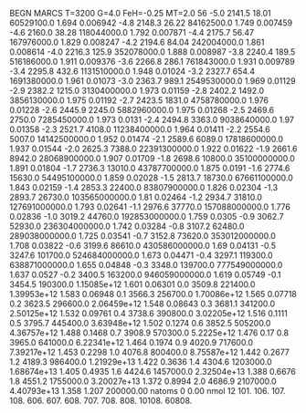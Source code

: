BEGN
MARCS T=3200 G=4.0 FeH=-0.25 MT=2.0
                  56
-5.0 2141.5 18.01 60529100.0 1.694 0.006942 
-4.8 2148.3 26.22 84162500.0 1.749 0.007459 
-4.6 2160.0 38.28 118044000.0 1.792 0.007871 
-4.4 2175.7 56.47 167976000.0 1.829 0.008247 
-4.2 2194.6 84.04 242004000.0 1.861 0.008614 
-4.0 2216.3 125.9 352078000.0 1.888 0.008987 
-3.8 2240.4 189.5 516186000.0 1.911 0.009376 
-3.6 2266.8 286.1 761843000.0 1.931 0.009789 
-3.4 2295.8 432.6 1131510000.0 1.948 0.01024 
-3.2 2327.7 654.4 1691380000.0 1.961 0.01073 
-3.0 2363.7 989.1 2549530000.0 1.969 0.01129 
-2.9 2382.2 1215.0 3130400000.0 1.973 0.01159 
-2.8 2402.2 1492.0 3856130000.0 1.975 0.01192 
-2.7 2423.5 1831.0 4758780000.0 1.976 0.01228 
-2.6 2445.9 2245.0 5882960000.0 1.975 0.01268 
-2.5 2469.6 2750.0 7285450000.0 1.973 0.0131 
-2.4 2494.8 3363.0 9038640000.0 1.97 0.01358 
-2.3 2521.7 4108.0 11238400000.0 1.964 0.01411 
-2.2 2554.6 5007.0 14142500000.0 1.952 0.01474 
-2.1 2589.6 6089.0 17818600000.0 1.937 0.01544 
-2.0 2625.3 7388.0 22391300000.0 1.922 0.01622 
-1.9 2661.6 8942.0 28068900000.0 1.907 0.01709 
-1.8 2698.6 10800.0 35100000000.0 1.891 0.01804 
-1.7 2736.3 13010.0 43787700000.0 1.875 0.0191 
-1.6 2774.6 15630.0 54495100000.0 1.859 0.02028 
-1.5 2813.7 18730.0 67661100000.0 1.843 0.02159 
-1.4 2853.3 22400.0 83807900000.0 1.826 0.02304 
-1.3 2893.7 26730.0 103565000000.0 1.81 0.02464 
-1.2 2934.7 31810.0 127691000000.0 1.793 0.02641 
-1.1 2976.6 37770.0 157088000000.0 1.776 0.02836 
-1.0 3019.2 44760.0 192853000000.0 1.759 0.0305 
-0.9 3062.7 52930.0 236304000000.0 1.742 0.03284 
-0.8 3107.2 62480.0 289038000000.0 1.725 0.03541 
-0.7 3152.8 73620.0 353012000000.0 1.708 0.03822 
-0.6 3199.6 86610.0 430586000000.0 1.69 0.04131 
-0.5 3247.6 101700.0 524684000000.0 1.673 0.04471 
-0.4 3297.1 119300.0 638871000000.0 1.655 0.04848 
-0.3 3348.0 139700.0 777549000000.0 1.637 0.0527 
-0.2 3400.5 163200.0 946059000000.0 1.619 0.05749 
-0.1 3454.5 190300.0 1.15085e+12 1.601 0.06301 
0.0 3509.8 221400.0 1.39953e+12 1.583 0.06948 
0.1 3566.3 256700.0 1.70086e+12 1.565 0.07718 
0.2 3623.5 296600.0 2.06459e+12 1.548 0.08643 
0.3 3681.1 341200.0 2.50125e+12 1.532 0.09761 
0.4 3738.6 390800.0 3.02205e+12 1.516 0.1111 
0.5 3795.7 445400.0 3.63948e+12 1.502 0.1274 
0.6 3852.5 505200.0 4.36757e+12 1.488 0.1468 
0.7 3908.9 570300.0 5.2225e+12 1.476 0.17 
0.8 3965.0 641000.0 6.22341e+12 1.464 0.1974 
0.9 4020.9 717600.0 7.39217e+12 1.453 0.2298 
1.0 4076.8 800400.0 8.75587e+12 1.442 0.2677 
1.2 4189.3 986400.0 1.21929e+13 1.422 0.3636 
1.4 4304.6 1203000.0 1.68674e+13 1.405 0.4935 
1.6 4424.6 1457000.0 2.32504e+13 1.388 0.6676 
1.8 4551.2 1755000.0 3.20027e+13 1.372 0.8994 
2.0 4686.9 2107000.0 4.40793e+13 1.358 1.207 
200000.00
natoms              0      0.00
nmol          12
          101.         106.       107.      108.         606.        607.        608.
          707.         708.       808.    10108.       60808.
